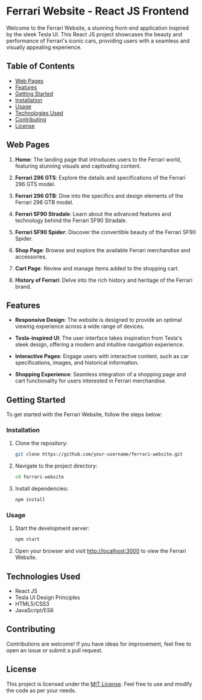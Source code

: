 # Ferrari Website - React JS Frontend

Welcome to the Ferrari Website, a stunning front-end application inspired by the sleek Tesla UI. This React JS project showcases the beauty and performance of Ferrari's iconic cars, providing users with a seamless and visually appealing experience.

## Table of Contents

- [Web Pages](#web-pages)
- [Features](#features)
- [Getting Started](#getting-started)
- [Installation](#installation)
- [Usage](#usage)
- [Technologies Used](#technologies-used)
- [Contributing](#contributing)
- [License](#license)

## Web Pages

1. **Home**: The landing page that introduces users to the Ferrari world, featuring stunning visuals and captivating content.

2. **Ferrari 296 GTS**: Explore the details and specifications of the Ferrari 296 GTS model.

3. **Ferrari 296 GTB**: Dive into the specifics and design elements of the Ferrari 296 GTB model.

4. **Ferrari SF90 Stradale**: Learn about the advanced features and technology behind the Ferrari SF90 Stradale.

5. **Ferrari SF90 Spider**: Discover the convertible beauty of the Ferrari SF90 Spider.

6. **Shop Page**: Browse and explore the available Ferrari merchandise and accessories.

7. **Cart Page**: Review and manage items added to the shopping cart.

8. **History of Ferrari**: Delve into the rich history and heritage of the Ferrari brand.

## Features

- **Responsive Design**: The website is designed to provide an optimal viewing experience across a wide range of devices.

- **Tesla-inspired UI**: The user interface takes inspiration from Tesla's sleek design, offering a modern and intuitive navigation experience.

- **Interactive Pages**: Engage users with interactive content, such as car specifications, images, and historical information.

- **Shopping Experience**: Seamless integration of a shopping page and cart functionality for users interested in Ferrari merchandise.

## Getting Started

To get started with the Ferrari Website, follow the steps below:

### Installation

1. Clone the repository:

   ```bash
   git clone https://github.com/your-username/ferrari-website.git
   ```

2. Navigate to the project directory:

   ```bash
   cd ferrari-website
   ```

3. Install dependencies:

   ```bash
   npm install
   ```

### Usage

1. Start the development server:

   ```bash
   npm start
   ```

2. Open your browser and visit [http://localhost:3000](http://localhost:3000) to view the Ferrari Website.

## Technologies Used

- React JS
- Tesla UI Design Principles
- HTML5/CSS3
- JavaScript/ES6

## Contributing

Contributions are welcome! If you have ideas for improvement, feel free to open an issue or submit a pull request.

## License

This project is licensed under the [MIT License](LICENSE). Feel free to use and modify the code as per your needs.
